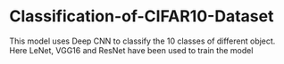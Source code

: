 # Classification-of-CIFAR10-Dataset
This model uses Deep CNN to classify the 10 classes of different object.
Here LeNet, VGG16 and ResNet have been used to train the model
